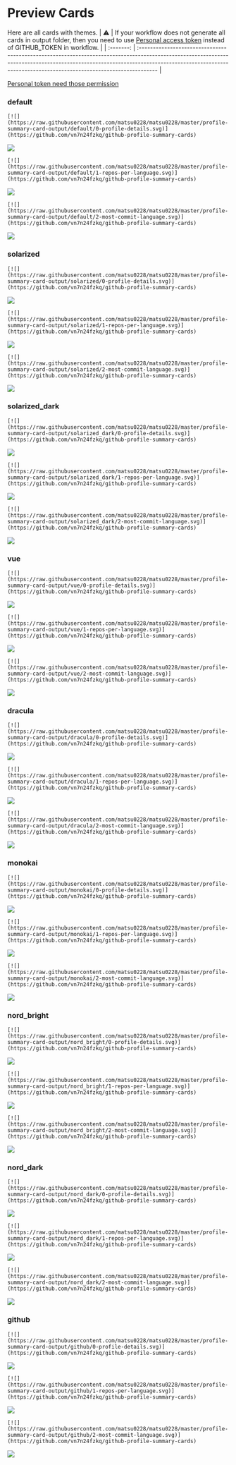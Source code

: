 
# Preview Cards

Here are all cards with themes.
| :warning: | If your workflow does not generate all cards in output folder, then you need to use [Personal access token](https://docs.github.com/en/actions/configuring-and-managing-workflows/creating-and-storing-encrypted-secrets) instead of GITHUB_TOKEN in workflow. |
| :-------: | :------------------------------------------------------------------------------------------------------------------------------------------------------------------------------------------------------------------------------------------------ |

[Personal token need those permission](https://github.com/vn7n24fzkq/github-profile-summary-cards/wiki/Personal-access-token-permissions)


### default


```
[![](https://raw.githubusercontent.com/matsu0228/matsu0228/master/profile-summary-card-output/default/0-profile-details.svg)](https://github.com/vn7n24fzkq/github-profile-summary-cards)
```
![](https://raw.githubusercontent.com/matsu0228/matsu0228/master/profile-summary-card-output/default/0-profile-details.svg)


```
[![](https://raw.githubusercontent.com/matsu0228/matsu0228/master/profile-summary-card-output/default/1-repos-per-language.svg)](https://github.com/vn7n24fzkq/github-profile-summary-cards)
```
![](https://raw.githubusercontent.com/matsu0228/matsu0228/master/profile-summary-card-output/default/1-repos-per-language.svg)


```
[![](https://raw.githubusercontent.com/matsu0228/matsu0228/master/profile-summary-card-output/default/2-most-commit-language.svg)](https://github.com/vn7n24fzkq/github-profile-summary-cards)
```
![](https://raw.githubusercontent.com/matsu0228/matsu0228/master/profile-summary-card-output/default/2-most-commit-language.svg)


### solarized


```
[![](https://raw.githubusercontent.com/matsu0228/matsu0228/master/profile-summary-card-output/solarized/0-profile-details.svg)](https://github.com/vn7n24fzkq/github-profile-summary-cards)
```
![](https://raw.githubusercontent.com/matsu0228/matsu0228/master/profile-summary-card-output/solarized/0-profile-details.svg)


```
[![](https://raw.githubusercontent.com/matsu0228/matsu0228/master/profile-summary-card-output/solarized/1-repos-per-language.svg)](https://github.com/vn7n24fzkq/github-profile-summary-cards)
```
![](https://raw.githubusercontent.com/matsu0228/matsu0228/master/profile-summary-card-output/solarized/1-repos-per-language.svg)


```
[![](https://raw.githubusercontent.com/matsu0228/matsu0228/master/profile-summary-card-output/solarized/2-most-commit-language.svg)](https://github.com/vn7n24fzkq/github-profile-summary-cards)
```
![](https://raw.githubusercontent.com/matsu0228/matsu0228/master/profile-summary-card-output/solarized/2-most-commit-language.svg)


### solarized_dark


```
[![](https://raw.githubusercontent.com/matsu0228/matsu0228/master/profile-summary-card-output/solarized_dark/0-profile-details.svg)](https://github.com/vn7n24fzkq/github-profile-summary-cards)
```
![](https://raw.githubusercontent.com/matsu0228/matsu0228/master/profile-summary-card-output/solarized_dark/0-profile-details.svg)


```
[![](https://raw.githubusercontent.com/matsu0228/matsu0228/master/profile-summary-card-output/solarized_dark/1-repos-per-language.svg)](https://github.com/vn7n24fzkq/github-profile-summary-cards)
```
![](https://raw.githubusercontent.com/matsu0228/matsu0228/master/profile-summary-card-output/solarized_dark/1-repos-per-language.svg)


```
[![](https://raw.githubusercontent.com/matsu0228/matsu0228/master/profile-summary-card-output/solarized_dark/2-most-commit-language.svg)](https://github.com/vn7n24fzkq/github-profile-summary-cards)
```
![](https://raw.githubusercontent.com/matsu0228/matsu0228/master/profile-summary-card-output/solarized_dark/2-most-commit-language.svg)


### vue


```
[![](https://raw.githubusercontent.com/matsu0228/matsu0228/master/profile-summary-card-output/vue/0-profile-details.svg)](https://github.com/vn7n24fzkq/github-profile-summary-cards)
```
![](https://raw.githubusercontent.com/matsu0228/matsu0228/master/profile-summary-card-output/vue/0-profile-details.svg)


```
[![](https://raw.githubusercontent.com/matsu0228/matsu0228/master/profile-summary-card-output/vue/1-repos-per-language.svg)](https://github.com/vn7n24fzkq/github-profile-summary-cards)
```
![](https://raw.githubusercontent.com/matsu0228/matsu0228/master/profile-summary-card-output/vue/1-repos-per-language.svg)


```
[![](https://raw.githubusercontent.com/matsu0228/matsu0228/master/profile-summary-card-output/vue/2-most-commit-language.svg)](https://github.com/vn7n24fzkq/github-profile-summary-cards)
```
![](https://raw.githubusercontent.com/matsu0228/matsu0228/master/profile-summary-card-output/vue/2-most-commit-language.svg)


### dracula


```
[![](https://raw.githubusercontent.com/matsu0228/matsu0228/master/profile-summary-card-output/dracula/0-profile-details.svg)](https://github.com/vn7n24fzkq/github-profile-summary-cards)
```
![](https://raw.githubusercontent.com/matsu0228/matsu0228/master/profile-summary-card-output/dracula/0-profile-details.svg)


```
[![](https://raw.githubusercontent.com/matsu0228/matsu0228/master/profile-summary-card-output/dracula/1-repos-per-language.svg)](https://github.com/vn7n24fzkq/github-profile-summary-cards)
```
![](https://raw.githubusercontent.com/matsu0228/matsu0228/master/profile-summary-card-output/dracula/1-repos-per-language.svg)


```
[![](https://raw.githubusercontent.com/matsu0228/matsu0228/master/profile-summary-card-output/dracula/2-most-commit-language.svg)](https://github.com/vn7n24fzkq/github-profile-summary-cards)
```
![](https://raw.githubusercontent.com/matsu0228/matsu0228/master/profile-summary-card-output/dracula/2-most-commit-language.svg)


### monokai


```
[![](https://raw.githubusercontent.com/matsu0228/matsu0228/master/profile-summary-card-output/monokai/0-profile-details.svg)](https://github.com/vn7n24fzkq/github-profile-summary-cards)
```
![](https://raw.githubusercontent.com/matsu0228/matsu0228/master/profile-summary-card-output/monokai/0-profile-details.svg)


```
[![](https://raw.githubusercontent.com/matsu0228/matsu0228/master/profile-summary-card-output/monokai/1-repos-per-language.svg)](https://github.com/vn7n24fzkq/github-profile-summary-cards)
```
![](https://raw.githubusercontent.com/matsu0228/matsu0228/master/profile-summary-card-output/monokai/1-repos-per-language.svg)


```
[![](https://raw.githubusercontent.com/matsu0228/matsu0228/master/profile-summary-card-output/monokai/2-most-commit-language.svg)](https://github.com/vn7n24fzkq/github-profile-summary-cards)
```
![](https://raw.githubusercontent.com/matsu0228/matsu0228/master/profile-summary-card-output/monokai/2-most-commit-language.svg)


### nord_bright


```
[![](https://raw.githubusercontent.com/matsu0228/matsu0228/master/profile-summary-card-output/nord_bright/0-profile-details.svg)](https://github.com/vn7n24fzkq/github-profile-summary-cards)
```
![](https://raw.githubusercontent.com/matsu0228/matsu0228/master/profile-summary-card-output/nord_bright/0-profile-details.svg)


```
[![](https://raw.githubusercontent.com/matsu0228/matsu0228/master/profile-summary-card-output/nord_bright/1-repos-per-language.svg)](https://github.com/vn7n24fzkq/github-profile-summary-cards)
```
![](https://raw.githubusercontent.com/matsu0228/matsu0228/master/profile-summary-card-output/nord_bright/1-repos-per-language.svg)


```
[![](https://raw.githubusercontent.com/matsu0228/matsu0228/master/profile-summary-card-output/nord_bright/2-most-commit-language.svg)](https://github.com/vn7n24fzkq/github-profile-summary-cards)
```
![](https://raw.githubusercontent.com/matsu0228/matsu0228/master/profile-summary-card-output/nord_bright/2-most-commit-language.svg)


### nord_dark


```
[![](https://raw.githubusercontent.com/matsu0228/matsu0228/master/profile-summary-card-output/nord_dark/0-profile-details.svg)](https://github.com/vn7n24fzkq/github-profile-summary-cards)
```
![](https://raw.githubusercontent.com/matsu0228/matsu0228/master/profile-summary-card-output/nord_dark/0-profile-details.svg)


```
[![](https://raw.githubusercontent.com/matsu0228/matsu0228/master/profile-summary-card-output/nord_dark/1-repos-per-language.svg)](https://github.com/vn7n24fzkq/github-profile-summary-cards)
```
![](https://raw.githubusercontent.com/matsu0228/matsu0228/master/profile-summary-card-output/nord_dark/1-repos-per-language.svg)


```
[![](https://raw.githubusercontent.com/matsu0228/matsu0228/master/profile-summary-card-output/nord_dark/2-most-commit-language.svg)](https://github.com/vn7n24fzkq/github-profile-summary-cards)
```
![](https://raw.githubusercontent.com/matsu0228/matsu0228/master/profile-summary-card-output/nord_dark/2-most-commit-language.svg)


### github


```
[![](https://raw.githubusercontent.com/matsu0228/matsu0228/master/profile-summary-card-output/github/0-profile-details.svg)](https://github.com/vn7n24fzkq/github-profile-summary-cards)
```
![](https://raw.githubusercontent.com/matsu0228/matsu0228/master/profile-summary-card-output/github/0-profile-details.svg)


```
[![](https://raw.githubusercontent.com/matsu0228/matsu0228/master/profile-summary-card-output/github/1-repos-per-language.svg)](https://github.com/vn7n24fzkq/github-profile-summary-cards)
```
![](https://raw.githubusercontent.com/matsu0228/matsu0228/master/profile-summary-card-output/github/1-repos-per-language.svg)


```
[![](https://raw.githubusercontent.com/matsu0228/matsu0228/master/profile-summary-card-output/github/2-most-commit-language.svg)](https://github.com/vn7n24fzkq/github-profile-summary-cards)
```
![](https://raw.githubusercontent.com/matsu0228/matsu0228/master/profile-summary-card-output/github/2-most-commit-language.svg)

